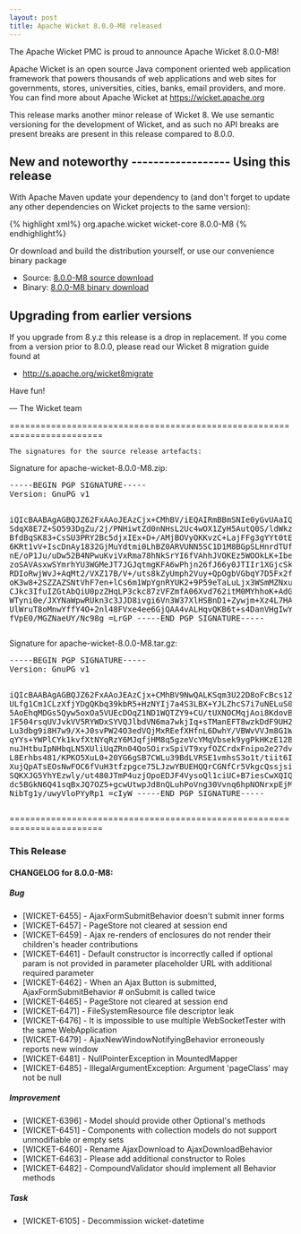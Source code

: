 ```yaml
---
layout: post
title: Apache Wicket 8.0.0-M8 released
---
```

The Apache Wicket PMC is proud to announce Apache Wicket 8.0.0-M8!

Apache Wicket is an open source Java component oriented web application
framework that powers thousands of web applications and web sites for
governments, stores, universities, cities, banks, email providers, and
more. You can find more about Apache Wicket at https://wicket.apache.org

This release marks another minor release of Wicket 8. We
use semantic versioning for the development of Wicket, and as such no
API breaks are present breaks are present in this release compared to
8.0.0.

<OPTIONAL> New and noteworthy
<OPTIONAL> ------------------
<OPTIONAL>
Using this release
------------------

With Apache Maven update your dependency to (and don't forget to
update any other dependencies on Wicket projects to the same version):

{% highlight xml%}
<dependency>
    <groupId>org.apache.wicket</groupId>
    <artifactId>wicket-core</artifactId>
    <version>8.0.0-M8</version>
</dependency>
{% endhighlight%}

Or download and build the distribution yourself, or use our
convenience binary package

 * Source: [8.0.0-M8 source download](http://www.apache.org/dyn/closer.cgi/wicket/8.0.0-M8)
 * Binary: [8.0.0-M8 binary download](http://www.apache.org/dyn/closer.cgi/wicket/8.0.0-M8/binaries)

<!--more-->

Upgrading from earlier versions
-------------------------------

If you upgrade from 8.y.z this release is a drop in replacement. If
you come from a version prior to 8.0.0, please read our Wicket 8
migration guide found at

 * http://s.apache.org/wicket8migrate

Have fun!

— The Wicket team


========================================================================

    The signatures for the source release artefacts:

    
Signature for apache-wicket-8.0.0-M8.zip:

<div class='highlight'><pre>
-----BEGIN PGP SIGNATURE-----
Version: GnuPG v1

iQIcBAABAgAGBQJZ62FxAAoJEAzCjx+CMhBV/iEQAIRmBBmSNIe0yGvUAaIQgbKl
SdqX8E7Z+SO593DgZu/2j/PNHiwtZd0nNHsL2Uc4wOX1ZyH5AutQ0S/ldWkz3Ktj
BfdBqSK83+CsSU3PRY2Bc5djxIEx+D+/AMjBOVyOKKvzC+LajFFg3gYYt0tEQwfg
6KRt1vV+IscDnAy1832GjMuYdtmi0LhBZ0ARVUNN5SC1D1M8BGpSLHnrdTUflBIa
nE/oP1Ju/uDw52B4NPwuKviVxRma78hNkSrYI6fVAhhJVOKEz5WOOkLK+IbeL6F1
zoSAVAsxwSYmrhYU3WGMeJT7JGJqtmgKFA6wPhjn26fJ66y0JTIIr1XGjcSk9tg+
RDIoRwjWvJ+AqMt2/VXZ17B/V+/uts8kZyUmph2Vuy+QpOgbVGbqY7D5Fx2fnQ6r
oK3w8+2SZZAZSNtVhF7en+lCs6m1WpYgnRYUK2+9P59eTaLuLjx3WSmMZNxu45XR
CJkc3IfuIZGtAbQiU0pzZHqLP3ckc87zVFZmfA06Xvd762itM0MYhhoK+AdGoWpV
WTyni0e/JXYNaWpwRUkn3c3JJD8ivgi6Vn3W37XlHSBnD1+Zywjm+Xz4L7HAnqaz
UlWruT8oMnwYffY4O+2nl48FVxe4ee6GjQAA4vALHqvQKB6t+s4DanVHgIwY4gsw
fVpE0/MGZNaeUY/Nc98g
=LrGP
-----END PGP SIGNATURE-----
</pre></div>

    
Signature for apache-wicket-8.0.0-M8.tar.gz:

<div class='highlight'><pre>
-----BEGIN PGP SIGNATURE-----
Version: GnuPG v1

iQIcBAABAgAGBQJZ62FxAAoJEAzCjx+CMhBV9NwQALKSqm3U22D8oFcBcs1ZB4nz
ULfg1Cm1CLzXfjYDgQKbq39kbR5+HzNYIj7a4S3LBX+YJLZhcS7i7uNELuS01K2U
5AoEhqMDGs5Qyw5oxOa5VUEcDOqZ1ND1WQTZY9+CU/tUXNOCMqjAoi8KdovBGwLC
1F504rsqUVJvkVV5RYWDxSYVQJlbdVN6ma7wkjIq+sTManEFT8wzkDdF9UH27Rt8
Lu3dbg9i8H7w9/X+J0svPW24O3edVQjMxREefXHfnL6DwhY/VBWvVVJm8G1WOlM3
qYYs+YWPlCYk1kvfXtNYqRzY6MJqfjHM8q5gzeVcYMqVbsek9ygPkHKzE12B+NOa
nuJHtbuIpNHbqLN5XUliUqZRn04QoSOirxSpiVT9xyfOZCrdxFnipo2e27dvyqqi
L8Erhbs481/KPKO5XuL0+20YG6gSB7CWLu39BdLVRSE1vmhsS3o1t/tiit6IZmNj
XujQpATsEOsNwFOC6fVuH3tfzpgce75LJzwYBUEHQQrCGNfCr5VkgcQssjsiuJha
SQKXJG5YhYEzwly/ut480JTmP4uzjOpoEDJF4VysoQl1ciUC+B7iesCwXQIQcEbF
dc5BGkN6Q41sqBxJQ7OZ5+gcwUtwpJd8nQLuhPoVng30Vvnq6hpNONrxpEjMFkKX
NibTg1y/uwyVloPYyRp1
=cIyW
-----END PGP SIGNATURE-----
</pre></div>

    
========================================================================

### This Release

#### CHANGELOG for 8.0.0-M8:
    
##### Bug

 * [WICKET-6455] - AjaxFormSubmitBehavior doesn't submit inner forms
 * [WICKET-6457] - PageStore not cleared at session end
 * [WICKET-6459] - Ajax re-renders of enclosures do not render their children's header contributions
 * [WICKET-6461] - Default constructor is incorrectly called if optional param is not provided in parameter placeholder URL with additional required parameter
 * [WICKET-6462] - When an Ajax Button is submitted, AjaxFormSubmitBehavior # onSubmit is called twice
 * [WICKET-6465] - PageStore not cleared at session end
 * [WICKET-6471] - FileSystemResource file descriptor leak
 * [WICKET-6476] - It is impossible to use multiple WebSocketTester with the same WebApplication
 * [WICKET-6479] - AjaxNewWindowNotifyingBehavior erroneously reports new window
 * [WICKET-6481] - NullPointerException in MountedMapper
 * [WICKET-6485] - IllegalArgumentException: Argument 'pageClass' may not be null

##### Improvement

 * [WICKET-6396] - Model should provide other Optional's methods
 * [WICKET-6451] - Components with collection models do not support unmodifiable or empty sets
 * [WICKET-6460] - Rename AjaxDownload to AjaxDownloadBehavior
 * [WICKET-6463] - Please add additional constructor to Roles
 * [WICKET-6482] - CompoundValidator should implement all Behavior methods

##### Task

 * [WICKET-6105] - Decommission wicket-datetime

